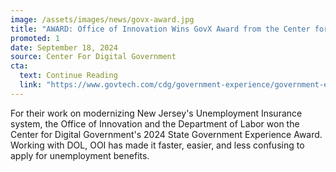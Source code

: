 ```yaml
---
image: /assets/images/news/govx-award.jpg
title: "AWARD: Office of Innovation Wins GovX Award from the Center for Digital Government"
promoted: 1 
date: September 18, 2024
source: Center For Digital Government
cta:
  text: Continue Reading
  link: "https://www.govtech.com/cdg/government-experience/government-experience-awards-2024-winners-announced"
---
```


For their work on modernizing New Jersey's Unemployment Insurance system, the Office of Innovation and the Department of Labor won the Center for Digital Government's 2024 State Government Experience Award. Working with DOL, OOI has made it faster, easier, and less confusing to apply for unemployment benefits. 
